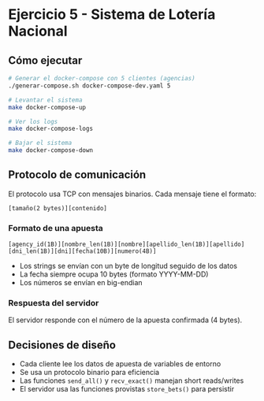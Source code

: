 # Ejercicio 5 - Sistema de Lotería Nacional

## Cómo ejecutar

```bash
# Generar el docker-compose con 5 clientes (agencias)
./generar-compose.sh docker-compose-dev.yaml 5

# Levantar el sistema
make docker-compose-up

# Ver los logs
make docker-compose-logs

# Bajar el sistema
make docker-compose-down
```

## Protocolo de comunicación

El protocolo usa TCP con mensajes binarios. Cada mensaje tiene el formato:
```
[tamaño(2 bytes)][contenido]
```

### Formato de una apuesta
```
[agency_id(1B)][nombre_len(1B)][nombre][apellido_len(1B)][apellido][dni_len(1B)][dni][fecha(10B)][numero(4B)]
```

- Los strings se envían con un byte de longitud seguido de los datos
- La fecha siempre ocupa 10 bytes (formato YYYY-MM-DD)
- Los números se envían en big-endian

### Respuesta del servidor
El servidor responde con el número de la apuesta confirmada (4 bytes).

## Decisiones de diseño

- Cada cliente lee los datos de apuesta de variables de entorno
- Se usa un protocolo binario para eficiencia
- Las funciones `send_all()` y `recv_exact()` manejan short reads/writes
- El servidor usa las funciones provistas `store_bets()` para persistir